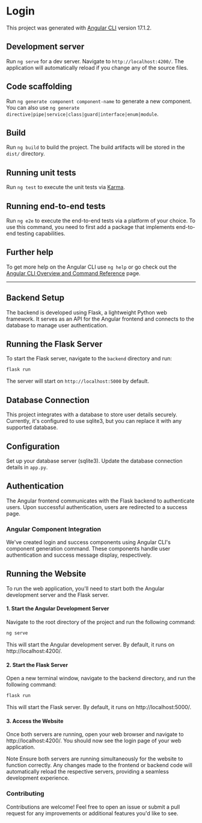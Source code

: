 # Login

This project was generated with [Angular CLI](https://github.com/angular/angular-cli) version 17.1.2.

## Development server

Run `ng serve` for a dev server. Navigate to `http://localhost:4200/`. The application will automatically reload if you change any of the source files.

## Code scaffolding

Run `ng generate component component-name` to generate a new component. You can also use `ng generate directive|pipe|service|class|guard|interface|enum|module`.

## Build

Run `ng build` to build the project. The build artifacts will be stored in the `dist/` directory.

## Running unit tests

Run `ng test` to execute the unit tests via [Karma](https://karma-runner.github.io).

## Running end-to-end tests

Run `ng e2e` to execute the end-to-end tests via a platform of your choice. To use this command, you need to first add a package that implements end-to-end testing capabilities.

## Further help

To get more help on the Angular CLI use `ng help` or go check out the [Angular CLI Overview and Command Reference](https://angular.io/cli) page.

---

## Backend Setup

The backend is developed using Flask, a lightweight Python web framework. It serves as an API for the Angular frontend and connects to the database to manage user authentication.

## Running the Flask Server

To start the Flask server, navigate to the `backend` directory and run:

```bash
flask run
```
The server will start on `http://localhost:5000` by default.

## Database Connection
This project integrates with a database to store user details securely. Currently, it's configured to use sqlite3, but you can replace it with any supported database.

## Configuration
Set up your database server (sqlite3).
Update the database connection details in `app.py`.

## Authentication
The Angular frontend communicates with the Flask backend to authenticate users. Upon successful authentication, users are redirected to a success page.

### Angular Component Integration
We've created login and success components using Angular CLI's component generation command. These components handle user authentication and success message display, respectively.

## Running the Website
To run the web application, you'll need to start both the Angular development server and the Flask server.

#### 1. Start the Angular Development Server
Navigate to the root directory of the project and run the following command:

```bash
ng serve
```
This will start the Angular development server. By default, it runs on http://localhost:4200/.

#### 2. Start the Flask Server
Open a new terminal window, navigate to the backend directory, and run the following command:

```bash
flask run
```
This will start the Flask server. By default, it runs on http://localhost:5000/.

#### 3. Access the Website
Once both servers are running, open your web browser and navigate to http://localhost:4200/. You should now see the login page of your web application.

Note
Ensure both servers are running simultaneously for the website to function correctly. Any changes made to the frontend or backend code will automatically reload the respective servers, providing a seamless development experience.

### Contributing
Contributions are welcome! Feel free to open an issue or submit a pull request for any improvements or additional features you'd like to see.
